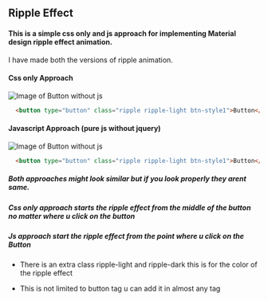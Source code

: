 <h2>Ripple Effect</h2>

<h4>This is a simple css only and js approach for implementing Material design ripple effect animation.</h4>

I have made both the versions of ripple animation.

<h4>Css only Approach</h4>

![Image of Button without js](https://raw.githubusercontent.com/varz29/Button-Ripple-Effect/master/demo/ripple-without-js.gif)

```html
  <button type="button" class="ripple ripple-light btn-style1">Button</button>
```

<h4>Javascript Approach (pure js without jquery)</h4>

![Image of Button without js](https://raw.githubusercontent.com/varz29/Button-Ripple-Effect/master/demo/ripple-with-js.gif)

```html
  <button type="button" class="ripple ripple-light btn-style1">Button</button>
```

<h5>Both approaches might look similar but if you look properly they arent same.</h5>

<h5>Css only approach starts the ripple effect from the middle of the button no matter where u click on the button</h5>

<h5>Js approach start the ripple effect from the point where u click on the Button</h5>

* There is an extra class ripple-light and ripple-dark this is for the color of the ripple effect 

* This is not limited to button tag u can add it in almost any tag
